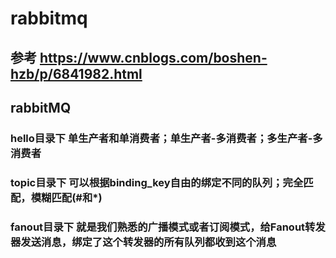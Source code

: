 # rabbitmq 
## 参考 https://www.cnblogs.com/boshen-hzb/p/6841982.html
## rabbitMQ
### hello目录下 单生产者和单消费者；单生产者-多消费者；多生产者-多消费者
### topic目录下 可以根据binding_key自由的绑定不同的队列；完全匹配，模糊匹配(#和*)
### fanout目录下 就是我们熟悉的广播模式或者订阅模式，给Fanout转发器发送消息，绑定了这个转发器的所有队列都收到这个消息

